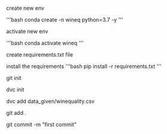 create new env

'''bash
conda create -n wineq python=3.7 -y
'''

activate new env

'''bash
conda activate wineq
'''

create requirements.txt file

install the requirements
'''bash
pip install -r requirements.txt
'''

git init

dvc init

dvc add data_given/winequality.csv

git add .

git commit -m "first commit"
